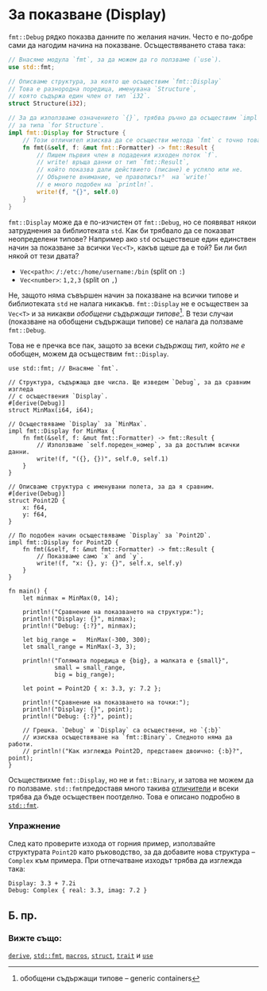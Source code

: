 # За показване (Display)

`fmt::Debug` рядко показва данните по желания начин. Често е по-добре сами
да нагодим начина на показване. Осъществяването става така:
```rust
// Внасяме модула `fmt`, за да можем да го ползваме (`use`).
use std::fmt;

// Описваме структура, за която ще осъществим `fmt::Display`
// Това е разнородна поредица, именувана `Structure`,
// която съдържа един член от тип `i32`.
struct Structure(i32);

// За да използваме означението `{}`, трябва ръчно да осъществим `impl fmt::Display`
// за типa `for Structure`.
impl fmt::Display for Structure {
    // Този отличител изисква да се осъществи метода `fmt` с точно това описание⁴.
    fn fmt(&self, f: &mut fmt::Formatter) -> fmt::Result {
        // Пишем първия член в подадения изходен поток `f`.
        // write! връща данни от тип `fmt::Result`,
        // който показва дали действието (писане) е успяло или не.
        // Обърнете внимание, че правописът⁵  на `write!`
        // е много подобен на `println!`.
        write!(f, "{}", self.0)
    }
}
```

`fmt::Display` може да е по-изчистен от `fmt::Debug`, но се появяват някои
затруднения за библиотеката `std`. Как би трябвало да се показват неопределени
типове? Например ако `std` осъществеше един единствен начин за показване за
всички `Vec<T>`, какъв щеше да е той? Би ли бил някой от тези двата?

* `Vec<path>`: `/:/etc:/home/username:/bin` (split on `:`)
* `Vec<number>`: `1,2,3` (split on `,`)

Не, защото няма съвършен начин за показване на всички типове и библиотеката
`std` не налага никакъв. `fmt::Display` не е осъществен за `Vec<T>` и за
никакви *обобщени съдържащи типове*[^containers]. В тези случаи (показване на
обобщени съдържащи типове) се налага да ползваме `fmt::Debug`.

Това не е пречка все пак, защото за всеки *съдържащ тип*, който *не е* обобщен,
можем да осъществим `fmt::Display`.

```rust,editable
use std::fmt; // Внасяме `fmt`.

// Структура, съдържаща две числа. Ще изведем `Debug`, за да сравним изгледа 
// с осъществения `Display`.
#[derive(Debug)]
struct MinMax(i64, i64);

// Осъществяваме `Display` за `MinMax`.
impl fmt::Display for MinMax {
    fn fmt(&self, f: &mut fmt::Formatter) -> fmt::Result {
        // Използваме `self.пореден_номер`, за да достъпим всички данни.
        write!(f, "({}, {})", self.0, self.1)
    }
}

// Описваме структура с именувани полета, за да я сравним.
#[derive(Debug)]
struct Point2D {
    x: f64,
    y: f64,
}

// По подобен начин осъществяваме `Display` за `Point2D`.
impl fmt::Display for Point2D {
    fn fmt(&self, f: &mut fmt::Formatter) -> fmt::Result {
        // Показваме само `x` and `y`.
        write!(f, "x: {}, y: {}", self.x, self.y)
    }
}

fn main() {
    let minmax = MinMax(0, 14);

    println!("Сравнение на показването на структури:");
    println!("Display: {}", minmax);
    println!("Debug: {:?}", minmax);

    let big_range =   MinMax(-300, 300);
    let small_range = MinMax(-3, 3);

    println!("Голямата поредица е {big}, а малката е {small}",
             small = small_range,
             big = big_range);

    let point = Point2D { x: 3.3, y: 7.2 };

    println!("Сравнение на показването на точки:");
    println!("Display: {}", point);
    println!("Debug: {:?}", point);

    // Грешка. `Debug` и `Display` са осъществени, но `{:b}`
    // изисква осъществяване на `fmt::Binary`. Следното няма да работи.
    // println!("Как изглежда Point2D, представен двоично: {:b}?", point);
}
```

Осъществихме `fmt::Display`, но не и `fmt::Binary`, и затова не можем да го ползваме.
`std::fmt`предоставя много такива [отличители][traits] и всеки трябва да бъде
осъществен поотделно. Това е описано подробно в [`std::fmt`][fmt].

### Упражнение

След като проверите изхода от горния пример, използвайте структурата `Point2D`
като ръководство, за да добавите нова структура – `Complex` към примера. При
отпечатване изходът трябва да изглежда така:

```txt
Display: 3.3 + 7.2i
Debug: Complex { real: 3.3, imag: 7.2 }
```

## Б. пр.

[^containers]: обобщени съдържащи типове – generic containers

[^tuples]: разнородна поредица – tuple, вижте [разнородни поредици][tuples]

[^elements]: член – element

[^signature]: описание (на функция/метод) – signature

[^syntax]: правопис – syntax


### Вижте също:

[`derive`][derive], [`std::fmt`][fmt], [`macros`][macros], [`struct`][structs], [`trait`][traits] и [`use`][use]

[derive]: ../../trait/derive.md
[fmt]: https://doc.rust-lang.org/std/fmt/
[macros]: ../../macros.md
[structs]: ../../custom_types/structs.md
[traits]: https://doc.rust-lang.org/std/fmt/#formatting-traits
[use]: ../../mod/use.md
[tuples]: ../../primitives/tuples.md
